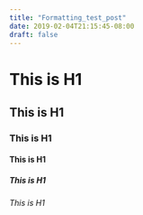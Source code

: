 ```yaml
---
title: "Formatting_test_post"
date: 2019-02-04T21:15:45-08:00
draft: false
---
```


# This is H1

## This is H1

### This is H1

#### This is H1

##### This is H1

###### This is H1
